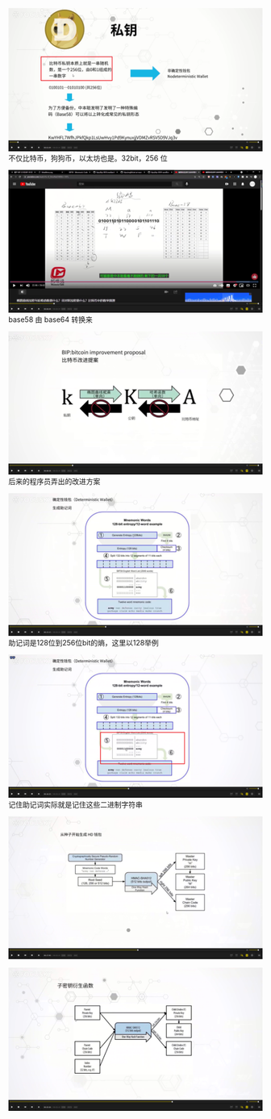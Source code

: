 ![](./img/2022-02-22-10-39-29.png)  
不仅比特币，狗狗币，以太坊也是。32bit，256 位

![](./img/2022-02-22-10-42-59.png)  
base58 由 base64 转换来

![](./img/2022-02-22-10-45-42.png)      
后来的程序员弄出的改进方案

![](./img/2022-02-22-11-01-43.png)      
助记词是128位到256位bit的熵，这里以128举例      

![](./img/2022-02-22-11-05-50.png)      
记住助记词实际就是记住这些二进制字符串      

![](./img/2022-02-22-11-08-07.png)      

![](./img/2022-02-22-11-12-26.png)